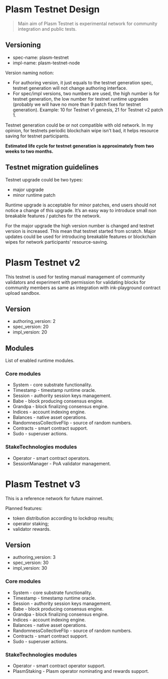 Plasm Testnet Design
====================

> Main aim of Plasm Testnet is experimental network for community integration and public tests.

Versioning
----------

- spec-name: plasm-testnet
- impl-name: plasm-testnet-node

Version naming notion:

- For authoring version, it just equals to the testnet generation spec, testnet generation will not change authoring interface.
- For spec/impl versions, two numbers are used, the high number is for testnet generation, the low number for testnet runtime upgrades (probably we will have no more than 9 patch fixes for testnet generation). Example: 10 for Testnet v1 genesis, 21 for Testnet v2 patch 1.

Testnet generation could be or not compatible with old network. In my opinion, for testnets periodic blockchain wipe isn't bad, it helps resource saving for testnet participants.

**Estimated life cycle for testnet generation is approximately from two weeks to two months.**

## Testnet migration guidelines

Testnet upgrade could be two types:

- major upgrade
- minor runtime patch

Runtime upgrade is acceptable for minor patches, end users should not notice a change of this upgrade. It’s an easy way to introduce small non breakable features / patches for the network.

For the major upgrade the high version number is changed and testnet version is increased. This mean that testnet started from scratch. Major updates could be used for introducing breakable features or blockchain wipes for network participants' resource-saving.

# Plasm Testnet v2

This testnet is used for testing manual management of community validators and experiment with permission for validating blocks for community members as same as integration with ink-playground contract upload sandbox.

## Version

- authoring_version: 2
- spec_version: 20
- impl_version: 20

## Modules

List of enabled runtime modules.

### Core modules

- System - core substrate functionality.
- Timestamp - timestamp runtime oracle.
- Session - authority session keys management.
- Babe - block producing consensus engine.
- Grandpa - block finalizing consensus engine.
- Indices - account indexing engine.
- Balances - native asset operations.
- RandomnessCollectiveFlip - source of random numbers.
- Contracts - smart contract support.
- Sudo - superuser actions.

### StakeTechnologies modules

- Operator - smart contract operators.
- SessionManager - PoA validator management.

# Plasm Testnet v3

This is a reference network for future mainnet. 

Planned features:

- token distribution according to lockdrop results;
- operator staking;
- validator rewards.

## Version

- authoring_version: 3
- spec_version: 30
- impl_version: 30

### Core modules

- System - core substrate functionality.
- Timestamp - timestamp runtime oracle.
- Session - authority session keys management.
- Babe - block producing consensus engine.
- Grandpa - block finalizing consensus engine.
- Indices - account indexing engine.
- Balances - native asset operations.
- RandomnessCollectiveFlip - source of random numbers.
- Contracts - smart contract support.
- Sudo - superuser actions.

### StakeTechnologies modules

- Operator - smart contract operator support.
- PlasmStaking - Plasm operator nominating and rewards support.
